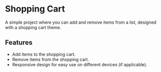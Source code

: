 # Shopping Cart

A simple project where you can add and remove items from a list, designed with a shopping cart theme.

## Features

- Add items to the shopping cart.
- Remove items from the shopping cart.
- Responsive design for easy use on different devices (if applicable).
